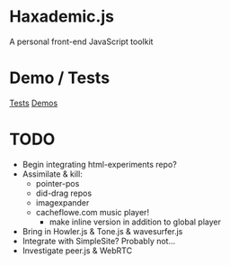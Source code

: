 # Haxademic.js

A personal front-end JavaScript toolkit

# Demo / Tests

[Tests](https://cacheflowe.github.io/haxademic.js/)
[Demos](https://cacheflowe.github.io/haxademic.js/demo)

# TODO

* Begin integrating html-experiments repo?
* Assimilate & kill:
  * pointer-pos
  * did-drag repos
  * imagexpander
  * cacheflowe.com music player!
    * make inline version in addition to global player
* Bring in Howler.js & Tone.js & wavesurfer.js
* Integrate with SimpleSite? Probably not...
* Investigate peer.js & WebRTC
